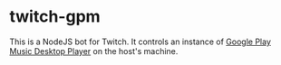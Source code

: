 # twitch-gpm

This is a NodeJS bot for Twitch. It controls an instance of [Google Play Music Desktop Player](https://github.com/MarshallOfSound/Google-Play-Music-Desktop-Player-UNOFFICIAL-) on the host's machine.
